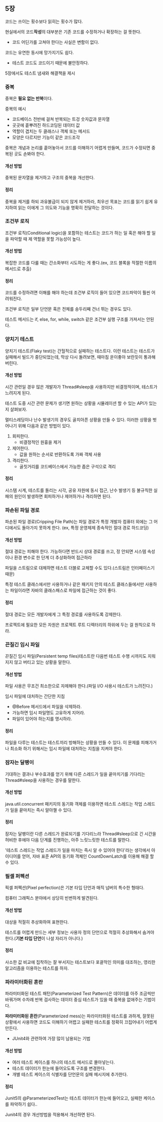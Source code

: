## 5장
코드는 쓰이는 횟수보다 읽히는 횟수가 많다.

현실에서의 코드<b>작성</b>의 대부분은 기존 코드를 수정하거나 확장하는 걸 뜻한다.
- 코드 어딘가를 고쳐야 한다는 사실은 변함이 없다.

코드는 유연한 동시에 망가지기도 쉽다.
- 테스트 코드도 코드이기 때문에 불안정하다.

5장에서도 테스트 냄새와 해결책을 제시

### 중복
중복은 <b>필요 없는 반복</b>이다.

중복의 예시
- 코드베이스 전반에 걸쳐 반복되는 트겅 숫자값과 문자열
- 곳곳에 흩뿌려진 하드코딩된 데이터 값
- 역할이 겹치는 두 클래스나 객체 또는 메서드
- 모양은 다르지만 기능이 같은 코드조각

중복은 개념과 논리를 흩어놓아서 코드를 이해하기 어렵게 만들며, 코드가 수정되면 중복된 곳도 손봐야 한다.

#### 개선 방법
중복된 문자열을 제거하고 구조의 중복을 개선한다.

#### 정리
중복을 제거를 하되 과유불급이 되지 않게 제거하라, 최우선 목표는 코드를 읽기 쉽게 유지하여 읽는 이에게 그 의도와 기능을 명확히 전달하는 것이다.

### 조건부 로직
조건부 로직(Conditional logic)을 포함하는 테스트는 코드가 하는 일 혹은 해야 할 일을 파악할 때 제 역할을 못할 가능성이 높다.

#### 개선 방법
복잡한 코드를 다룰 때는 간소화부터 시도하는 게 좋다.(ex, 코드 블록을 적절한 이름의 메서드로 추출)

#### 정리
코드를 수정하려면 이해를 해야 하는데 조건부 로직이 들어 있으면 코드파악이 훨씬 어려워진다.

조건부 로직은 일부 단언문 혹은 전체를 송두리째 건너 뛰는 경우도 있다.

테스트 메서드는 if, else, for, while, switch 같은 조건부 실행 구조를 가져서는 안된다.

### 양치기 테스트
양치기 테스트(Flaky test)는 간헐적으로 실패하는 테스트다. 이런 테스트는 테스트가 실패해서 빌드가 중단되었는데, 막상 다시 돌려보면, 때마침 운이좋아 보란듯이 통과해버린다.

#### 개선 방법
시간 관련일 경우 많은 개발자가 Thread#sleep을 사용하지만 비결정적이며, 테스트가 느려지게 된다.

테스트 도중 시간 관련 문제가 생기면 원하는 상황을 시뮬레이션 할 수 있는 API가 있는지 살펴보자.

멀티스레딩이나 난수 발생기의 경우도 골치아픈 상황을 만들 수 있다. 이러한 상황을 벗어나기 위해 다음과 같은 방법이 있다.

1. 회피한다.
    - 비결정적인 원흉을 제거
2. 제어한다.
   - 값을 원하는 순서로 반환하도록 가짜 객체 사용
3. 격리한다.
    - 골칫거리를 코드베이스에서 가능한 좁은 구석으로 격리

#### 정리
시스템 시계, 테스트를 돌리는 시각, 공유 자원에 동시 접근, 난수 발생기 등 불규칙한 실패의 원인이 발생하면
회피하거나 제어하거나 격리하면 된다.

### 파손된 파일 경로
파손된 파일 경로(Cripping File Path)는 파일 경로가 특정 개발자 컴퓨터 외에는 그 어디에서도 돌아가지 못하게 한다.
(ex, 특정 운영체제 종속적인 절대 경로 하드코딩)

#### 개선 방법
절대 경로는 피해야 한다. 가능하다면 반드시 상대 경로를 쓰고, 정 안되면 시스템 속성이나 환경 변수로 한 단계 더 추상화하여 접근하라

파일을 스트림으로 대체하면 테스트 더블로 교체할 수도 있다.(스트림은 인터페이스기 때문)

특정 테스트 클래스에서만 사용하거나 같은 패키지 안의 테스트 클래스들에서만 사용하는 파일이라면 자바의 클래스패스로 파일에 접근하는 것이 좋다.

#### 정리
절대 경로는 모든 개발자에게 그 특정 경로를 사용하도록 강제한다.

프로젝트에 필요한 모든 자원은 프로젝트 루트 디렉터리의 하위에 두는 걸 원칙으로 하라.

### 끈질긴 임시 파일
끈질긴 임시 파일(Persistent temp files)테스트란 다음번 테스트 수행 시까지도 지워지지 않고 버티고 있는 상황을 말한다.

#### 개선 방법
파일 사용은 무조건 최소한으로 자제해야 한다.(파일 I/O 사용시 테스트가 느려진다.)

임시 파일에 대처하는 간단한 지침
- @Before 메서드에서 파일을 삭제하라.
- 가능하면 임시 파일명도 고유하게 지어라.
- 파일이 있어야 하는지를 명시하라.

#### 정리
파일을 다루는 테스트는 테스트끼리 방해하는 상황을 만들 수 있다. 이 문제를 피해가거나 최소화 하기 위해서는
임시 파일에 대처하는 지침을 지켜야 한다.

### 잠자는 달팽이
기대하는 결과나 부수효과를 얻기 위해 다른 스레드가 일을 끝마치기를 기다리는 Thread#sleep을
사용하는 경우를 말한다.

#### 개선 방법
java.util.concurrent 패키지의 동기화 객체를 이용하면 테스트 스레드는 작업 스레드가 일을 끝마치는 즉시 알아챌 수 있다.

#### 정리
잠자는 달팽이란 다른 스레드가 완료되기를 기다리느라 Thread#sleep으로 긴 시간을 허비한 후에야 다음 단계를 진행하는, 아주 느릿느릿한 테스트를 말한다.

'테스트 스레드는 작업 스레드가 일을 마치는 즉시 알 수 있어야 한다'라는 생각에서 아이디어를 얻어, 자바 표준 API의 동기화 객체인
CountDownLatch를 이용해 해결 할 수 있다.

### 필셀 퍼펙션
픽셀 퍼펙션(Pixel perfection)은 기본 타입 단언과 매직 넘버의 특수한 형태다.

컴퓨터 그래픽스 분야에서 상당히 빈번하게 발견된다.

#### 개선 방법
대상을 적절히 추상화하여 표현한다.

테스트를 어렵게 만드는 세부 정보는 사용자 정의 단언으로 적절히 추상화해서 숨겨야 한다.(<b>기본 타입 단언</b>이 나설 자리가 아니다.)

#### 정리
사소한 값 비교에 집착하는 잘 부서지는 테스트보다 포괄적인 의미를 대조하는, 영리한 알고리즘을 이용하는 테스트를 하자.

### 파라미터화된 혼란
파라미터화된 테스트 패턴(Parameterized Test Pattern)은 데이터를 아주 조금씩만 바꿔가며 수차례 반복 검사하는 데이터 중심 테스트가 있을 때 중복을 없애주는 기법이다.

<b>파라미터화된 혼란</b>(Parameterized mess)는 파라미터화된 테스트를 과하게, 잘못된 상황에서 사용하면 코드도 이해하기 어렵고 실패한 테스트를 정확히 끄집어내기 어렵게 만든다.
- JUnit4와 관련하여 가장 많이 남용되는 기법

#### 개선 방법
- 여러 테스트 케이스를 하나의 테스트 메서드로 몰아넣는다.
- 테스트 데이터가 한눈에 들어오도록 구조를 변경한다.
- 개별 테스트 케이스의 식별자를 단언문의 실패 메시지에 추가한다.

#### 정리
Junit5의 @ParameterizedTest는 테스트 데이터가 한눈에 들어오고, 실패한 케이스를 파악하기 쉽다..

Junit4의 경우 개선방법을 적용해서 개선하면 된다.



